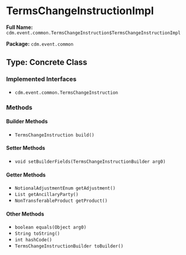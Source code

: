 # TermsChangeInstructionImpl

**Full Name:** `cdm.event.common.TermsChangeInstruction$TermsChangeInstructionImpl`

**Package:** `cdm.event.common`

## Type: Concrete Class

### Implemented Interfaces

- `cdm.event.common.TermsChangeInstruction`

### Methods

#### Builder Methods

- `TermsChangeInstruction build()`

#### Setter Methods

- `void setBuilderFields(TermsChangeInstructionBuilder arg0)`

#### Getter Methods

- `NotionalAdjustmentEnum getAdjustment()`
- `List getAncillaryParty()`
- `NonTransferableProduct getProduct()`

#### Other Methods

- `boolean equals(Object arg0)`
- `String toString()`
- `int hashCode()`
- `TermsChangeInstructionBuilder toBuilder()`

